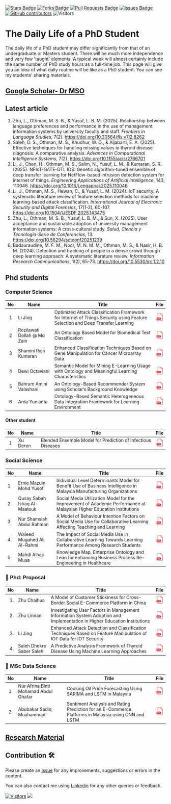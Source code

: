 <a href="https://github.com/drshahizan/phd/stargazers"><img src="https://img.shields.io/github/stars/drshahizan/phd" alt="Stars Badge"/></a>
<a href="https://github.com/drshahizan/phd/network/members"><img src="https://img.shields.io/github/forks/drshahizan/phd" alt="Forks Badge"/></a>
<a href="https://github.com/drshahizan/phd"><img src="https://img.shields.io/github/issues-pr/drshahizan/phd" alt="Pull Requests Badge"/></a>
<a href="https://github.com/drshahizan/phd/issues"><img src="https://img.shields.io/github/issues/drshahizan/phd" alt="Issues Badge"/></a>
<a href="https://github.com/drshahizan/phd/graphs/contributors"><img alt="GitHub contributors" src="https://img.shields.io/github/contributors/drshahizan/phd?color=2b9348"></a>
![Visitors](https://api.visitorbadge.io/api/visitors?path=https%3A%2F%2Fgithub.com%2Fdrshahizan%2Fphd&labelColor=%23d9e3f0&countColor=%23697689&style=flat)

# The Daily Life of a PhD Student
The daily life of a PhD student may differ significantly from that of an undergraduate or Masters student. There will be much more independence and very few 'taught' elements. A typical week will almost certainly include the same number of PhD study hours as a full-time job. This page will give you an idea of what daily routine will be like as a PhD student. You can see my students' sharing materials.

## [Google Scholar- Dr MSO](https://scholar.google.com/citations?hl=en&user=QzgVq24AAAAJ&view_op=list_works&sortby=pubdate)

## Latest article
1. Zhu, L., Othman, M. S. B., & Yusuf, L. B. M. (2025). Relationship between language preferences and performance in the use of management information systems by university faculty and staff. *Frontiers in Language Studies*, 7(2). https://doi.org/10.30564/fls.v7i2.8262
2. Saleh, D. S., Othman, M. S., Khudhur, W. O., & Aljabarti, E. A. (2025). Effective techniques for handling missing values in thyroid disease diagnosis: A comparative analysis. *Advances in Computational Intelligence Systems*, 7(2). https://doi.org/10.1155/acis/2766701
3. Li, J., Chen, H., Othman, M. S., Salim, N., Yusuf, L. M., & Kumaran, S. R. (2025). NFIoT-GATE-DTL IDS: Genetic algorithm-tuned ensemble of deep transfer learning for NetFlow-based intrusion detection system for internet of things. *Engineering Applications of Artificial Intelligence*, 143, 110046. https://doi.org/10.1016/j.engappai.2025.110046
5. Li, J., Othman, M. S., Hewan, C., & Yusuf, L. M. (2024). IoT security: A systematic literature review of feature selection methods for machine learning-based attack classification. *International Journal of Electronic Security and Digital Forensics*, 17(1-2), 60-107. https://doi.org/10.1504/IJESDF.2025.143475
6. Zhu, L., Othman, M. S. B., Yusuf, L. B. M., & Sun, X. (2025). User acceptance and sustainable adoption of university management information systems: A cross-cultural study. *Salud, Ciencia y Tecnología-Serie de Conferencias*, 13. https://doi.org/10.56294/sctconf20251239
7. Badauraudine, M. F. M., Noor, M. N. M. M., Othman, M. S., & Nasir, H. B. M. (2024). Detection and tracking of people in a dense crowd through deep learning approach: A systematic literature review. *Information Research Communications*, 1(2), 65-73. https://doi.org/10.5530/irc.1.2.10

## Phd students

### Computer Science
| No | Name | Title |  File |
| :-----: | ----- | ------ | :------: | 
| 1 | Li Jing | Optimized Attack Classification Framework for Internet of Things Security using Feature Selection and Deep Transfer Learning | <a href="https://drive.google.com/drive/folders/1g4wGs4y9ujc9mF6vrTuz7Lu06eLKdplk?usp=drive_link" ><img src="https://github.com/drshahizan/courses/blob/main/ULRS1012/images/pdf64.png" width="24px" height="24px" ></a> |
| 2 | Rozilawati Dollah @ Md Zain | An Ontology Based Model for Biomedical Text Classification | <a href="https://drive.google.com/drive/folders/1APai56aIMEQsKdmOIu_BH1AkxalGYt8E?usp=sharing" ><img src="https://github.com/drshahizan/courses/blob/main/ULRS1012/images/pdf64.png" width="24px" height="24px" ></a> |
| 3 | Shamini Raja Kumaran | Enhanced Classification Techniques Based on Gene Manipulation for Cancer Microarray Data | <a href="https://drive.google.com/drive/u/1/folders/1KSCWtVWZLUPAeNP7MnLD9zCCC8-OBCe8" ><img src="https://github.com/drshahizan/courses/blob/main/ULRS1012/images/pdf64.png" width="24px" height="24px" ></a> |
| 4 | Dewi Octaviani | Semantic Model for Mining E-Learning Usage with Ontology and Meaningful Learning Characteristics | <a href="https://drive.google.com/drive/u/1/folders/12XNQQwF1JDdHW1MThDk29k6a3zY9-BHA" ><img src="https://github.com/drshahizan/courses/blob/main/ULRS1012/images/pdf64.png" width="24px" height="24px" ></a> |
| 5 | Bahram Amini Valashani | An Ontology-Based Recommender System using Scholar’s Background Knowledge | <a href="https://drive.google.com/drive/folders/1jjsasglgeFg_yv6_CVxuAQtgFDFJ0uWF?usp=drive_link" ><img src="https://github.com/drshahizan/courses/blob/main/ULRS1012/images/pdf64.png" width="24px" height="24px" ></a> |
| 6 | Arda Yunianta | Ontology-Based Semantic Heterogeneous Data Integration Framework for Learning Environment | <a href="https://drive.google.com/drive/folders/119DWjJGSCM73sVaZkvAN9U6EmhgZhcZP?usp=sharing" ><img src="https://github.com/drshahizan/courses/blob/main/ULRS1012/images/pdf64.png" width="24px" height="24px" ></a> |

#### Other student

| No | Name | Title |  File |
| :-----: | ----- | ------ | :------: | 
| 1 | Xu Deren | Blended Ensemble Model for Prediction of Infectious Diseases | <a href="https://drive.google.com/drive/folders/1kut5WDTxWWgsj3opcptZId9oBd2OM9Jt?usp=sharing" ><img src="https://github.com/drshahizan/courses/blob/main/ULRS1012/images/pdf64.png" width="24px" height="24px" ></a> |


### Social Science
| No | Name | Title |  File |
| ----- | ----- | ------ | :------: | 
| 1 | Ernie Mazuin Mohd Yusof | Individual Level Determinants Model for Benefit Use of Business Intelligence in Malaysia Manufacturing Organizations| <a href="https://drive.google.com/drive/u/1/folders/1qqIaFnxY4lwsh6BDsrFc45x8EtlGEYNK" ><img src="https://github.com/drshahizan/courses/blob/main/ULRS1012/images/pdf64.png" width="24px" height="24px" ></a> |
| 2 | Qusay Sabah Ishaq Al-Maatouk | Social Media Utilization Model for the Improvement of Academic Performance at Malaysian Higher Education Institutions | <a href="https://drive.google.com/drive/u/1/folders/1SHAcOKLpVSQZKovQ2PAdsDQ0To48E56E" ><img src="https://github.com/drshahizan/courses/blob/main/ULRS1012/images/pdf64.png" width="24px" height="24px" ></a> |
| 3 | Nur Shamsiah Abdul Rahman | A Model of Behaviour Intention Factors on Social Media Use for Collaborative Learning Affecting Teaching and Learning | <a href="https://drive.google.com/drive/u/1/folders/160y6aoEfS5oWdrOfNFCti4t9ojT0Mbke" ><img src="https://github.com/drshahizan/courses/blob/main/ULRS1012/images/pdf64.png" width="24px" height="24px" ></a> |
| 4 | Waleed Mugahed Ali Al-Rahmi | The Impact of Social Media Use in Collaborative Learning Towards Learning Performance Among Research Students | <a href="https://drive.google.com/drive/u/1/folders/1Hvq5NpT-XriLs3M9hL6_-TBGfWIsqbWg" ><img src="https://github.com/drshahizan/courses/blob/main/ULRS1012/images/pdf64.png" width="24px" height="24px" ></a> |
| 5 | Mahdi Alhaji Musa | Knowledge Map, Enterprise Ontology and Lean for enhancing Business Process Re-Engineering in Healthcare  | <a href="https://drive.google.com/drive/u/1/folders/1-vs8WWvx4l9K4QHpYEcO2CDv24RiDZz3" ><img src="https://github.com/drshahizan/courses/blob/main/ULRS1012/images/pdf64.png" width="24px" height="24px" ></a> |

### 📖 Phd: Proposal
| No | Name | Title |  File |
| -----: | ----- | ------ | ------ | 
| 1. | Zhu Chaihua | A Model of Customer Stickiness for Cross-Border Social E-Commerce Platform in China |<a href="https://drive.google.com/drive/folders/1kmzNFoCldFtzBWCJZ8DoRQENwYTQWBsl?usp=drive_link" ><img src="https://github.com/drshahizan/courses/blob/main/ULRS1012/images/pdf64.png" width="24px" height="24px" ></a> |
| 2. | Zhu Linnan | Investigating User Factors in Management Information System Adoption and Implementation in Higher Education Institutions | <a href="https://drive.google.com/drive/folders/138Pj_MnAxx2Q-CVd36ks9HtUE0DbM40N?usp=sharing" ><img src="https://github.com/drshahizan/courses/blob/main/ULRS1012/images/pdf64.png" width="24px" height="24px" ></a> |
| 3. | Li Jing | Enhanced Attack Detection and Classification Techniques Based on Feature Manipulation of IOT Data for IOT Security | <a href="https://drive.google.com/drive/u/1/folders/1htEHWofGPdG0_bB_OxUMkcLycj0pf5DZ" ><img src="https://github.com/drshahizan/courses/blob/main/ULRS1012/images/pdf64.png" width="24px" height="24px" ></a>
| 4. | Saleh Dhekre Saber Saleh | A Predictive Analysis Framework of Thyroid Disease Using Machine Learning Approaches | <a href="https://drive.google.com/drive/u/1/folders/128OOMGs6TJEXIsu1Xetfx19ZKxeekUXS" ><img src="https://github.com/drshahizan/courses/blob/main/ULRS1012/images/pdf64.png" width="24px" height="24px" ></a> |

### 📖 MSc Data Science
| No | Name | Title |  File |
| :-----: | ----- | ------ | :------: | 
| 1. | Nur Afrina Binti Mohamad Abdul Ghafar| Cooking Oil Price Forecasting Using SARIMA and LSTM in Malaysia | <a href="https://drive.google.com/drive/folders/1mXXjKQLtTxGbJWc_3y46TWzW_oQSeHSD?usp=drive_link" ><img src="https://github.com/drshahizan/courses/blob/main/ULRS1012/images/pdf64.png" width="24px" height="24px" ></a>|
| 2. | Abubakar Sadiq Muahammad | Sentiment Analysis and Rating Prediction  for an E-Commerce Platforms in Malaysia using CNN and LSTM | <a href="https://drive.google.com/drive/folders/1qWTab1CFhBv_eBgr2tHIYP-ma-8tIt2b?usp=drive_link" ><img src="https://github.com/drshahizan/courses/blob/main/ULRS1012/images/pdf64.png" width="24px" height="24px" ></a>|

## [Research Material](https://github.com/drshahizan/research-material)

## Contribution 🛠️
Please create an [Issue](https://github.com/drshahizan/phd/issues) for any improvements, suggestions or errors in the content.

You can also contact me using [Linkedin](https://www.linkedin.com/in/drshahizan/) for any other queries or feedback.

[![Visitors](https://api.visitorbadge.io/api/visitors?path=https%3A%2F%2Fgithub.com%2Fdrshahizan&labelColor=%23697689&countColor=%23555555&style=plastic)](https://visitorbadge.io/status?path=https%3A%2F%2Fgithub.com%2Fdrshahizan)
![](https://hit.yhype.me/github/profile?user_id=81284918)

